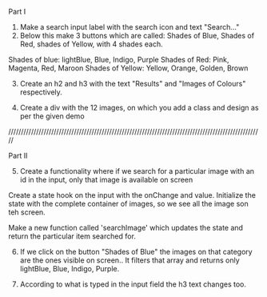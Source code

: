 Part I

1. Make a search input label with the search icon and text "Search..."
2. Below this make 3 buttons which are called: Shades of Blue, Shades of Red, shades of Yellow, with 4 shades each.

Shades of blue: lightBlue, Blue, Indigo, Purple
Shades of Red: Pink, Magenta, Red, Maroon
Shades of Yellow: Yellow, Orange, Golden, Brown

3. Create an h2  and h3 with the text "Results" and "Images of Colours" respectively.

4. Create a div with the 12 images, on which you add a class and design as per the given demo

/////////////////////////////////////////////////////////////////////////////////////////////////////

Part II

5. Create a functionality where if we search for a particular image with an id in the input, only that image is available on screen

Create a state hook on the input with the onChange and value. Initialize the state with the complete container of images, so we see all the image son teh screen. 

Make a new function called 'searchImage' which updates the state and return the particular item searched for. 

6. If we click on the button "Shades of Blue" the images on that category are the ones visible on screen.. It filters that array and returns only lightBlue, Blue, Indigo, Purple.

7. According to what is typed in the input field the h3 text changes too. 